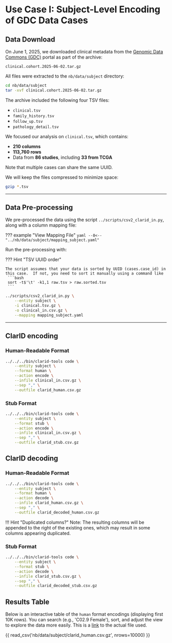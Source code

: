 # Use Case I: Subject-Level Encoding of GDC Data Cases

## Data Download

On June 1, 2025, we downloaded clinical metadata from the [Genomic Data Commons (GDC)](https://gdc.cancer.gov/) portal as part of the archive:

```
clinical.cohort.2025-06-02.tar.gz
```

All files were extracted to the `nb/data/subject` directory:

```bash
cd nb/data/subject
tar -xvf clinical.cohort.2025-06-02.tar.gz
```

The archive included the following four TSV files:

- `clinical.tsv`
- `family_history.tsv`
- `follow_up.tsv`
- `pathology_detail.tsv`

We focused our analysis on `clinical.tsv`, which contains:

- **210 columns**
- **113,760 rows**
- Data from **86 studies**, including **33 from TCGA**

Note that multiple cases can share the same UUID.

We will keep the files compressed to minimize space:

```bash
gzip *.tsv
```

---

## Data Pre-processing

We pre-processed the data using the script `../scripts/csv2_clarid_in.py`, along with a column mapping file:

??? example "View Mapping File"
    ```yaml
    --8<-- "../nb/data/subject/mapping_subject.yaml"
    ```

Run the pre-processing with:

??? Hint "TSV UUID order"

    The script assumes that your data is sorted by UUID (cases.case_id) in this case.  If not, you need to sort it manually using a command like
     ```bash
     sort -t$'\t' -k1,1 raw.tsv > raw.sorted.tsv
     ```


```bash
../scripts/csv2_clarid_in.py \
    --entity subject \
    -i clinical.tsv.gz \
    -o clinical_in.csv.gz \
    --mapping mapping_subject.yaml
```

---

## ClarID encoding

### Human-Readable Format

```bash
../../../bin/clarid-tools code \
    --entity subject \
    --format human \
    --action encode \
    --infile clinical_in.csv.gz \
    --sep "," \
    --outfile clarid_human.csv.gz
```

### Stub Format

```bash
../../../bin/clarid-tools code \
    --entity subject \
    --format stub \
    --action encode \
    --infile clinical_in.csv.gz \
    --sep "," \
    --outfile clarid_stub.csv.gz
```

## ClarID decoding

### Human-Readable Format

```bash
../../../bin/clarid-tools code \
    --entity subject \
    --format human \
    --action decode \
    --infile clarid_human.csv.gz \
    --sep "," \
    --outfile clarid_decoded_human.csv.gz
```

!!! Hint "Duplicated columns?"
    Note: The resulting columns will be appended to the right of the existing ones, which may result in some columns appearing duplicated.

### Stub Format

```bash
../../../bin/clarid-tools code \
    --entity subject \
    --format stub \
    --action decode \
    --infile clarid_stub.csv.gz \
    --sep "," \
    --outfile clarid_decoded_stub.csv.gz
```


## Results Table

Below is an interactive table of the `human` format encodings (displaying first 10K rows). You can search (e.g., 'C02.9 Female'), sort, and adjust the view to explore the data more easily. This is a [link](https://github.com/CNAG-Biomedical-Informatics/clarid-tools/tree/main/nb/data/subject/clarid_human.csv.gz) to the actual file used.

<div class="datatable" markdown="1">
{{ read_csv('nb/data/subject/clarid_human.csv.gz', nrows=10000) }}
</div>

